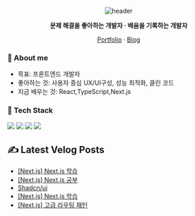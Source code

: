 <!-- ===== Hero ===== -->
<!-- 중앙 정렬 헤더와 짧은 슬로건 -->
<div align="center">
  <!-- 헤더 배너 -->
<p align="center">
  <img src="https://capsule-render.vercel.app/api?type=waving&color=0:7F7FD5,50:86A8E7,100:91EAE4&height=200&section=header&text=Frontend%20Developer%20김민석&fontSize=36&fontAlignY=35&animation=fadeIn" alt="header" />
</p>
  <p><b>문제 해결을 좋아하는 개발자 · 배움을 기록하는 개발자 </b></p>
  <!-- 퀵 링크 -->
  <p>
    <a href="https://portpolio-10012.vercel.app/">Portfolio</a> ·
    <a href="https://velog.io/@10012/posts">Blog</a> 
  </p>
</div>

<!-- ===== 소개 ===== -->
### 👋 About me
- 목표: 프론트엔드 개발자
- 좋아하는 것: 사용자 중심 UX/UI구성, 성능 최적화, 클린 코드
- 지금 배우는 것: React,TypeScript,Next.js

<!-- ===== 기술 스택 ===== -->
### 🧰 Tech Stack
<!-- 뱃지형 아이콘: shields.io + simple-icons -->
<p>
  <img src="https://img.shields.io/badge/TypeScript-3178C6?logo=typescript&logoColor=white" />
  <img src="https://img.shields.io/badge/React-20232a?logo=react&logoColor=61DAFB" />
  <img src="https://img.shields.io/badge/Node.js-339933?logo=nodedotjs&logoColor=white" />
  <img src="https://img.shields.io/badge/TailwindCSS-06B6D4?logo=tailwindcss&logoColor=white" />
</p>

## ✍️ Latest Velog Posts
<!-- BLOG-POST-LIST:START -->
- [[Next.js] Next.js 학습](https://velog.io/@10012/Next.js-Next.js-%ED%95%99%EC%8A%B5-epr1snbd)
- [[Next.js] Next.js 공부](https://velog.io/@10012/Next.js-Next.js-%EA%B3%B5%EB%B6%80)
- [Shadcn/ui](https://velog.io/@10012/Shadcnui)
- [[Next.js] Next.js 학습](https://velog.io/@10012/Next.js-Next.js-%ED%95%99%EC%8A%B5-ggb0oda7)
- [[Next.js] 고급 라우팅 패턴](https://velog.io/@10012/Next.js-%EA%B3%A0%EA%B8%89-%EB%9D%BC%EC%9A%B0%ED%8C%85-%ED%8C%A8%ED%84%B4)
<!-- BLOG-POST-LIST:END -->

